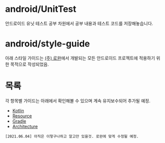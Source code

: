 # android/UnitTest
안드로이드 유닛 테스트 공부 차원에서 공부 내용과 테스트 코드를 저장해놓습니다.

# android/style-guide
아래 스타일 가이드는 <a href="http://rowan.kr">(주) 로완</a>에서 개발되는 모든 안드로이드 프로젝트에 적용하기 위한 목적으로 작성되었음.
# 목록
각 항목별 가이드는 아래에서 확인해볼 수 있으며 계속 유지보수되어 추가될 예정.
- [Kotlin](Kotlin.md)
- [Resource](Resource.md)
- [Gradle](Gradle.md)
- [Architecture](Architecture.md) 

```
[2021.06.04] 아직은 이렇구나하고 알고만 있을것. 로완에 맞게 수정될 예정.
```
